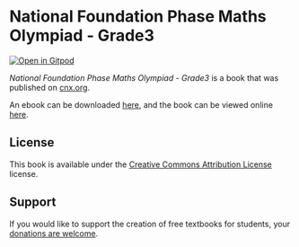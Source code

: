 # National Foundation Phase Maths Olympiad - Grade3

[![Open in Gitpod](https://gitpod.io/button/open-in-gitpod.svg)](https://gitpod.io/from-referrer/)

_National Foundation Phase Maths Olympiad - Grade3_ is a book that was published on [cnx.org](https://cnx.org/).

An ebook can be downloaded [here](https://github.com/cnx-user-books/cnxbook-national-foundation-phase-maths-olympiad-grade3/releases/latest), and the book can be viewed online [here](https://github.com/cnx-user-books/cnxbook-national-foundation-phase-maths-olympiad-grade3/releases/latest).

## License
This book is available under the [Creative Commons Attribution License](./LICENSE) license.

## Support
If you would like to support the creation of free textbooks for students, your [donations are welcome](https://riceconnect.rice.edu/donation/support-openstax-banner).
